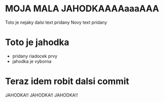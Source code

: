 # MOJA MALA JAHODKAAAAaaaAAA

Toto je nejaky dalsi text pridany
Novy text pridany

# Toto je jahodka

* pridany riadocek prvy
* jahodka je vyborna

# Teraz idem robit dalsi commit

JAHODKA!!
JAHODKA!!
JAHODKA!!
